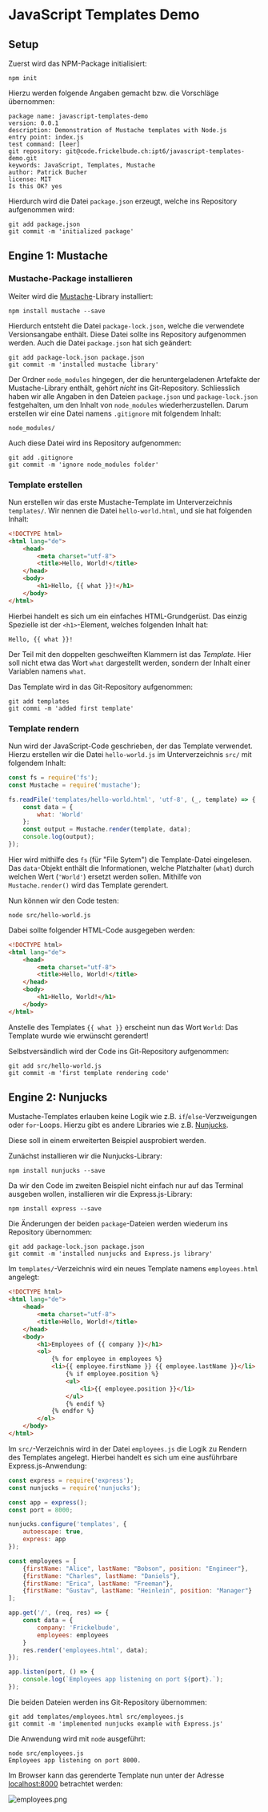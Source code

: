 # JavaScript Templates Demo

## Setup

Zuerst wird das NPM-Package initialisiert:

    npm init

Hierzu werden folgende Angaben gemacht bzw. die Vorschläge übernommen:

    package name: javascript-templates-demo
    version: 0.0.1
    description: Demonstration of Mustache templates with Node.js
    entry point: index.js
    test command: [leer]
    git repository: git@code.frickelbude.ch:ipt6/javascript-templates-demo.git
    keywords: JavaScript, Templates, Mustache
    author: Patrick Bucher
    license: MIT
    Is this OK? yes

Hierdurch wird die Datei `package.json` erzeugt, welche ins Repository aufgenommen wird:

    git add package.json
    git commit -m 'initialized package'

## Engine 1: Mustache

### Mustache-Package installieren

Weiter wird die [Mustache](https://github.com/janl/mustache.js#include-templates)-Library installiert:

    npm install mustache --save

Hierdurch entsteht die Datei `package-lock.json`, welche die verwendete
Versionsangabe enthält. Diese Datei sollte ins Repository aufgenommen werden.
Auch die Datei `package.json` hat sich geändert:

    git add package-lock.json package.json
    git commit -m 'installed mustache library'

Der Ordner `node_modules` hingegen, der die heruntergeladenen Artefakte der
Mustache-Library enthält, gehört _nicht_ ins Git-Repository. Schliesslich haben
wir alle Angaben in den Dateien `package.json` und `package-lock.json`
festgehalten, um den Inhalt von `node_modules` wiederherzustellen. Darum
erstellen wir eine Datei namens `.gitignore` mit folgendem Inhalt:

    node_modules/

Auch diese Datei wird ins Repository aufgenommen:

    git add .gitignore
    git commit -m 'ignore node_modules folder'

### Template erstellen

Nun erstellen wir das erste Mustache-Template im Unterverzeichnis `templates/`.
Wir nennen die Datei `hello-world.html`, und sie hat folgenden Inhalt:

```html
<!DOCTYPE html>
<html lang="de">
    <head>
        <meta charset="utf-8">
        <title>Hello, World!</title>
    </head>
    <body>
        <h1>Hello, {{ what }}!</h1>
    </body>
</html>
```

Hierbei handelt es sich um ein einfaches HTML-Grundgerüst. Das einzig Spezielle
ist der `<h1>`-Element, welches folgenden Inhalt hat:

    Hello, {{ what }}!

Der Teil mit den doppelten geschweiften Klammern ist das _Template_. Hier soll
nicht etwa das Wort `what` dargestellt werden, sondern der Inhalt einer
Variablen namens `what`.

Das Template wird in das Git-Repository aufgenommen:

    git add templates
    git commi -m 'added first template'

### Template rendern

Nun wird der JavaScript-Code geschrieben, der das Template verwendet. Hierzu
erstellen wir die Datei `hello-world.js` im Unterverzeichnis `src/` mit
folgendem Inhalt:

```javascript
const fs = require('fs');
const Mustache = require('mustache');

fs.readFile('templates/hello-world.html', 'utf-8', (_, template) => {
    const data = {
        what: 'World'
    };
    const output = Mustache.render(template, data);
    console.log(output);
});
```

Hier wird mithilfe des `fs` (für "File Sytem") die Template-Datei eingelesen.
Das `data`-Objekt enthält die Informationen, welche Platzhalter (`what`) durch
welchen Wert (`'World'`) ersetzt werden sollen. Mithilfe von `Mustache.render()`
wird das Template gerendert.

Nun können wir den Code testen:

    node src/hello-world.js

Dabei sollte folgender HTML-Code ausgegeben werden:

```html
<!DOCTYPE html>
<html lang="de">
    <head>
        <meta charset="utf-8">
        <title>Hello, World!</title>
    </head>
    <body>
        <h1>Hello, World!</h1>
    </body>
</html>
```

Anstelle des Templates `{{ what }}` erscheint nun das Wort `World`: Das Template
wurde wie erwünscht gerendert!

Selbstversändlich wird der Code ins Git-Repository aufgenommen:

    git add src/hello-world.js
    git commit -m 'first template rendering code'

## Engine 2: Nunjucks

Mustache-Templates erlauben keine Logik wie z.B. `if`/`else`-Verzweigungen oder
`for`-Loops. Hierzu gibt es andere Libraries wie z.B.
[Nunjucks](https://mozilla.github.io/nunjucks/).

Diese soll in einem erweiterten Beispiel ausprobiert werden.

Zunächst installieren wir die Nunjucks-Library:

    npm install nunjucks --save

Da wir den Code im zweiten Beispiel nicht einfach nur auf das Terminal ausgeben wollen, installieren wir die Express.js-Library:

    npm install express --save

Die Änderungen der beiden `package`-Dateien werden wiederum ins Repository übernommen:

    git add package-lock.json package.json
    git commit -m 'installed nunjucks and Express.js library'

Im `templates/`-Verzeichnis wird ein neues Template namens `employees.html`
angelegt:

```html
<!DOCTYPE html>
<html lang="de">
    <head>
        <meta charset="utf-8">
        <title>Hello, World!</title>
    </head>
    <body>
        <h1>Employees of {{ company }}</h1>
        <ol>
            {% for employee in employees %}
            <li>{{ employee.firstName }} {{ employee.lastName }}</li>
                {% if employee.position %}
                <ul>
                    <li>{{ employee.position }}</li>
                </ul>
                {% endif %}
            {% endfor %}
        </ol>
    </body>
</html>
```

Im `src/`-Verzeichnis wird in der Datei `employees.js` die Logik zu Rendern des
Templates angelegt. Hierbei handelt es sich um eine ausführbare
Express.js-Anwendung:

```javascript
const express = require('express');
const nunjucks = require('nunjucks');

const app = express();
const port = 8000;

nunjucks.configure('templates', {
    autoescape: true,
    express: app
});

const employees = [
    {firstName: "Alice", lastName: "Bobson", position: "Engineer"},
    {firstName: "Charles", lastName: "Daniels"},
    {firstName: "Erica", lastName: "Freeman"},
    {firstName: "Gustav", lastName: "Heinlein", position: "Manager"}
];

app.get('/', (req, res) => {
    const data = {
        company: 'Frickelbude',
        employees: employees
    }
    res.render('employees.html', data);
});

app.listen(port, () => {
    console.log(`Employees app listening on port ${port}.`);
});
```

Die beiden Dateien werden ins Git-Repository übernommen:

    git add templates/employees.html src/employees.js
    git commit -m 'implemented nunjucks example with Express.js'

Die Anwendung wird mit `node` ausgeführt:

    node src/employees.js
    Employees app listening on port 8000.

Im Browser kann das gerenderte Template nun unter der Adresse
[localhost:8000](http://localhost:8000/) betrachtet werden:

![employees.png](screenshots/employees.png)
